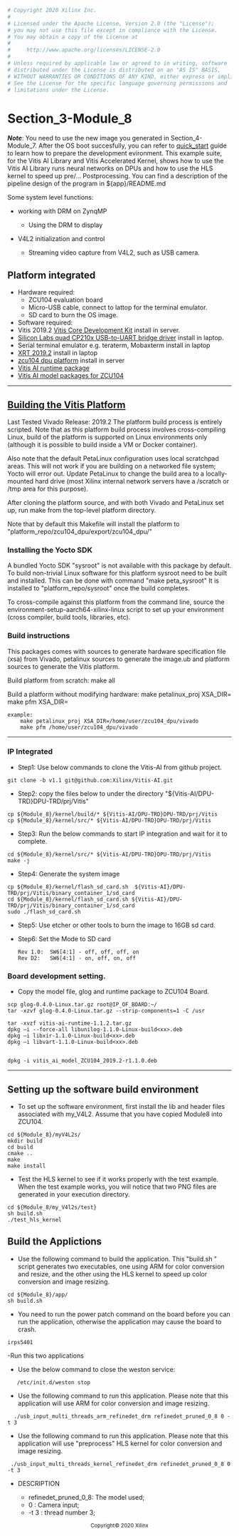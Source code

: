 ```Bash
# Copyright 2020 Xilinx Inc.
#
# Licensed under the Apache License, Version 2.0 (the "License");
# you may not use this file except in compliance with the License.
# You may obtain a copy of the License at
#
#     http://www.apache.org/licenses/LICENSE-2.0
#
# Unless required by applicable law or agreed to in writing, software
# distributed under the License is distributed on an "AS IS" BASIS,
# WITHOUT WARRANTIES OR CONDITIONS OF ANY KIND, either express or implied.
# See the License for the specific language governing permissions and
# limitations under the License.
```
# Section_3-Module_8


***Note***: You need to use the new image you generated in Section_4-Module_7. After the OS boot succesfully, you can refer to [quick_start](https://github.com/Xilinx/Vitis-AI/tree/master/Vitis-AI-Library#quick-start-for-edge) guide to learn how to prepare the development evironment.
This example suite, for the Vitis AI Library and Vitis Accelerated Kernel, shows how to use the Vitis AI Library runs neural networks on DPUs and how to use the HLS kernel to speed up pre/... Postprocessing. You can find a description of the pipeline design of the program in ${app}/README.md

Some system level functions:
- working with DRM on ZynqMP
    - Using the DRM to display

- V4L2 initialization and control
    - Streaming video capture from V4L2, such as USB camera.
## Platform integrated

- Hardware required:
  - ZCU104 evaluation board
  - Micro-USB cable, connect to lattop for the terminal emulator.
  - SD card to burn the OS image.
- Software required:
- Vitis 2019.2 [Vitis Core Development Kit](https://www.xilinx.com/support/download/index.html/content/xilinx/en/downloadNav/vitis/2019-2.html) install in server.
- [Silicon Labs quad CP210x USB-to-UART bridge driver](https://www.silabs.com/products/development-tools/software/usb-to-uart-bridge-vcp-drivers) install in laptop.
- Serial terminal emulator e.g. teraterm, Mobaxterm install in laptop
- [XRT 2019.2](https://github.com/Xilinx/XRT/tree/2019.2) install in laptop
- [zcu104 dpu platform](https://github.com/Xilinx/Vitis_Embedded_Platform_Source/tree/2019.2/Xilinx_Official_Platforms/zcu104_dpu) install in server
- [Vitis AI runtime package](https://xilinx-ax-dl.entitlenow.com/dl/ul/2020/04/27/R210316037/vitis-ai-runtime-1.1.2.tar.gz/73b825a7fd3fb54fa9693eeb634ac491/5F0EBBB3?akdm=0&filename=vitis-ai-runtime-1.1.2.tar.gz)
- [Vitis AI model packages for ZCU104](https://xilinx-ax-dl.entitlenow.com/dl/ul/2020/03/19/R210290235/vitis_ai_model_ZCU104_2019.2-r1.1.0.deb/960da8e4ed428df080602e9ba62e09f3/5F0EBB60?akdm=0&filename=vitis_ai_model_ZCU104_2019.2-r1.1.0.deb)


---
## [Building the Vitis Platform](https://github.com/Xilinx/Vitis_Embedded_Platform_Source/tree/2019.2/Xilinx_Official_Platforms/zcu104_dpu)

Last Tested Vivado Release: 2019.2
The platform build process is entirely scripted. Note that as this platform build process involves cross-compiling Linux, build of the platform is supported on Linux environments only (although it is possible to build inside a VM or Docker container).

Also note that the default PetaLinux configuration uses local scratchpad areas. This will not work if you are building on a networked file system; Yocto will error out. Update PetaLinux to change the build area to a locally-mounted hard drive (most Xilinx internal network servers have a /scratch or /tmp area for this purpose).

After cloning the platform source, and with both Vivado and PetaLinux set up, run make from the top-level platform directory.

Note that by default this Makefile will install the platform to "platform_repo/zcu104_dpu/export/zcu104_dpu/"

### Installing the Yocto SDK
A bundled Yocto SDK "sysroot" is not available with this package by default. To build non-trivial Linux software for this platform sysroot need to be built and installed. This can be done with command "make peta_sysroot" It is installed to "platform_repo/sysroot" once the build completes.

To cross-compile against this platform from the command line, source the environment-setup-aarch64-xilinx-linux script to set up your environment (cross compiler, build tools, libraries, etc).

### Build instructions
This packages comes with sources to generate hardware specification file (xsa) from Vivado, petalinux sources to generate the image.ub and platform sources to generate the Vitis platform.

Build platform from scratch: make all

Build a platform without modifying hardware: make petalinux_proj XSA_DIR= make pfm XSA_DIR=
```
example:
	make petalinux_proj XSA_DIR=/home/user/zcu104_dpu/vivado
	make pfm /home/user/zcu104_dpu/vivado
```
---
### IP Integrated
- Step1: Use below commands to clone the Vitis-AI from github project.
```
git clone -b v1.1 git@github.com:Xilinx/Vitis-AI.git
```
- Step2: copy the files below to under the directory "${Vitis-AI/DPU-TRD}DPU-TRD/prj/Vitis"
```
cp ${Module_8}/kernel/build/* ${Vitis-AI/DPU-TRD}DPU-TRD/prj/Vitis
cp ${Module_8}/kernel/src/* ${Vitis-AI/DPU-TRD}DPU-TRD/prj/Vitis
```
- Step3: Run the below commands to start IP integration and wait for it to complete.
```
cd ${Module_8}/kernel/src/* ${Vitis-AI/DPU-TRD}DPU-TRD/prj/Vitis
make -j
```
- Step4: Generate the system image
```
cp ${Module_8}/kernel/flash_sd_card.sh  ${Vitis-AI}/DPU-TRD/prj/Vitis/binary_container_1/sd_card
cd ${Module_8}/kernel/flash_sd_card.sh ${Vitis-AI}/DPU-TRD/prj/Vitis/binary_container_1/sd_card
sudo ./flash_sd_card.sh
```
- Step5: Use etcher or other tools to burn the image to 16GB sd card.
- Step6: Set the Mode to SD card

    ```
    Rev 1.0:  SW6[4:1] - off, off, off, on
    Rev D2:   SW6[4:1] - on, off, on, off
    ```
### Board development setting.

- Copy the model file, glog and runtime package to ZCU104 Board.
```
scp glog-0.4.0-Linux.tar.gz root@IP_OF_BOARD:~/
tar -xzvf glog-0.4.0-Linux.tar.gz --strip-components=1 -C /usr

tar -xvzf vitis-ai-runtime-1.1.2.tar.gz
dpkg –i --force-all libunilog-1.1.0-Linux-build<xx>.deb
dpkg –i libxir-1.1.0-Linux-build<xx>.deb
dpkg –i libvart-1.1.0-Linux-build<xx>.deb


dpkg -i vitis_ai_model_ZCU104_2019.2-r1.1.0.deb

```
---

## Setting up the software build environment


- To set up the software environment, first install the lib and header files associated with my_V4L2. Assume that you have copied Module8 into ZCU104.

```
cd ${Module_8}/myV4L2s/
mkdir build
cd build
cmake ..
make
make install
```

- Test the HLS kernel to see if it works properly with the test example. When the test example works, you will notice that two PNG files are generated in your execution directory.
```
cd ${Module_8/my_V4l2s/test}
sh build.sh
./test_hls_kernel
```

## Build the Applictions
- Use the following command to build the application. This "build.sh " script generates two executables, one using ARM for color conversion and resize, and the other using the HLS kernel to speed up color conversion and image resizing.

```
cd ${Module_8}/app/
sh build.sh

```
- You need to run the power patch command on the board before you can run the application, otherwise the application may cause the board to crash.
```
irps5401
```

-Run this two applications
  - Use the below command to close the weston service:
```
   /etc/init.d/weston stop
```
 - Use the following command to run this application. Please note that this application will use ARM for color conversion and image resizing.


```
  ./usb_input_multi_threads_arm_refinedet_drm refinedet_pruned_0_8 0 -t 3

```
- Use the following command to run this application. Please note that this application will use "preprocess" HLS kernel for color conversion and image resizing.

```
 ./usb_input_multi_threads_kernel_refinedet_drm refinedet_pruned_0_8 0 -t 3
```

- DESCRIPTION

    - refinedet_pruned_0_8: The model used;
    - 0                   :  Camera input;
    - -t 3                :  thread number 3;

<p align="center"><sup>Copyright&copy; 2020 Xilinx</sup></p>
